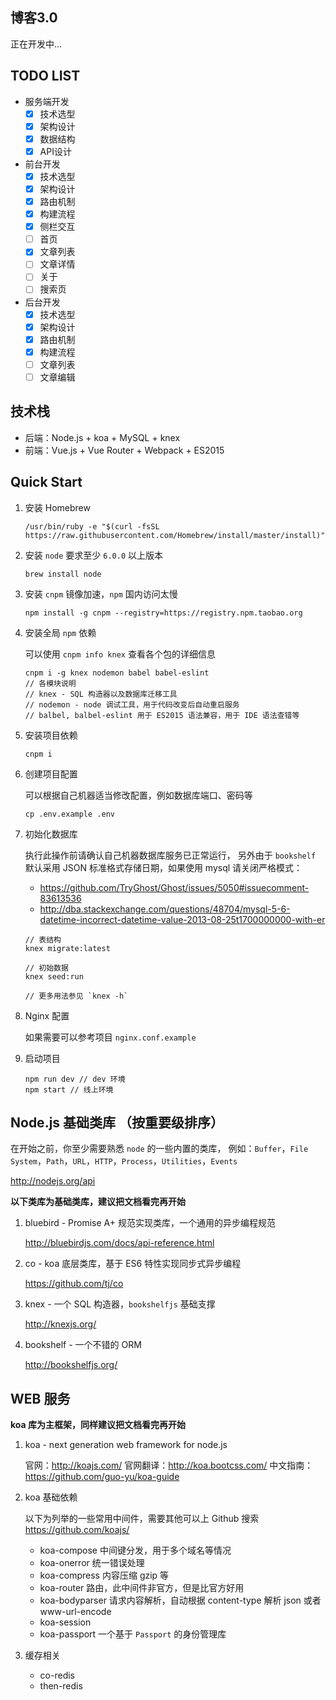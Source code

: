 ## 博客3.0

正在开发中...

## TODO LIST

- 服务端开发
    - [x] 技术选型
    - [x] 架构设计
    - [x] 数据结构
    - [x] API设计
- 前台开发
    - [x] 技术选型
    - [x] 架构设计
    - [x] 路由机制
    - [x] 构建流程
    - [x] 侧栏交互
    - [ ] 首页
    - [x] 文章列表
    - [ ] 文章详情
    - [ ] 关于
    - [ ] 搜索页
- 后台开发
    - [x] 技术选型
    - [x] 架构设计
    - [x] 路由机制
    - [x] 构建流程
    - [ ] 文章列表
    - [ ] 文章编辑

## 技术栈

- 后端：Node.js + koa + MySQL + knex
- 前端：Vue.js + Vue Router + Webpack + ES2015

## Quick Start

1. 安装 Homebrew

    ```
    /usr/bin/ruby -e "$(curl -fsSL https://raw.githubusercontent.com/Homebrew/install/master/install)"
    ```

2. 安装 `node` 要求至少 `6.0.0` 以上版本

    ```
    brew install node
    ```

3. 安装 `cnpm` 镜像加速，`npm` 国内访问太慢

    ```
    npm install -g cnpm --registry=https://registry.npm.taobao.org
    ```

4. 安装全局 `npm` 依赖

    可以使用 `cnpm info knex` 查看各个包的详细信息

    ```
    cnpm i -g knex nodemon babel babel-eslint
    // 各模块说明
    // knex - SQL 构造器以及数据库迁移工具
    // nodemon - node 调试工具，用于代码改变后自动重启服务
    // balbel, balbel-eslint 用于 ES2015 语法兼容，用于 IDE 语法查错等
    ```

5. 安装项目依赖

    ```
    cnpm i
    ```

6. 创建项目配置

    可以根据自己机器适当修改配置，例如数据库端口、密码等

    ```
    cp .env.example .env
    ```

7. 初始化数据库

    执行此操作前请确认自己机器数据库服务已正常运行，
    另外由于 `bookshelf` 默认采用 JSON 标准格式存储日期，如果使用 mysql 请关闭严格模式：

    - https://github.com/TryGhost/Ghost/issues/5050#issuecomment-83613536
    - http://dba.stackexchange.com/questions/48704/mysql-5-6-datetime-incorrect-datetime-value-2013-08-25t1700000000-with-er

    ```
    // 表结构
    knex migrate:latest

    // 初始数据
    knex seed:run

    // 更多用法参见 `knex -h`
    ```

8. Nginx 配置

    如果需要可以参考项目 `nginx.conf.example`

9. 启动项目

    ```
    npm run dev // dev 环境
    npm start // 线上环境
    ```

## Node.js 基础类库 （按重要级排序）

在开始之前，你至少需要熟悉 `node` 的一些内置的类库，
例如：`Buffer`，`File System`，`Path`，`URL`，`HTTP`，`Process`，`Utilities`，`Events`

http://nodejs.org/api

**以下类库为基础类库，建议把文档看完再开始**

1. bluebird - Promise A+ 规范实现类库，一个通用的异步编程规范

    http://bluebirdjs.com/docs/api-reference.html

2. co - koa 底层类库，基于 ES6 特性实现同步式异步编程

    https://github.com/tj/co

3. knex - 一个 SQL 构造器，`bookshelfjs` 基础支撑

    http://knexjs.org/

4. bookshelf - 一个不错的 ORM

    http://bookshelfjs.org/

## WEB 服务

**koa 库为主框架，同样建议把文档看完再开始**

1. koa - next generation web framework for node.js

    官网：http://koajs.com/
    官网翻译：http://koa.bootcss.com/
    中文指南：https://github.com/guo-yu/koa-guide

2. koa 基础依赖

    以下为列举的一些常用中间件，需要其他可以上 Github 搜索
    https://github.com/koajs/

    - koa-compose 中间键分发，用于多个域名等情况
    - koa-onerror 统一错误处理
    - koa-compress 内容压缩 gzip 等
    - koa-router 路由，此中间件非官方，但是比官方好用
    - koa-bodyparser 请求内容解析，自动根据 content-type 解析 json 或者 www-url-encode
    - koa-session
    - koa-passport 一个基于 `Passport` 的身份管理库

3. 缓存相关

    - co-redis
    - then-redis


